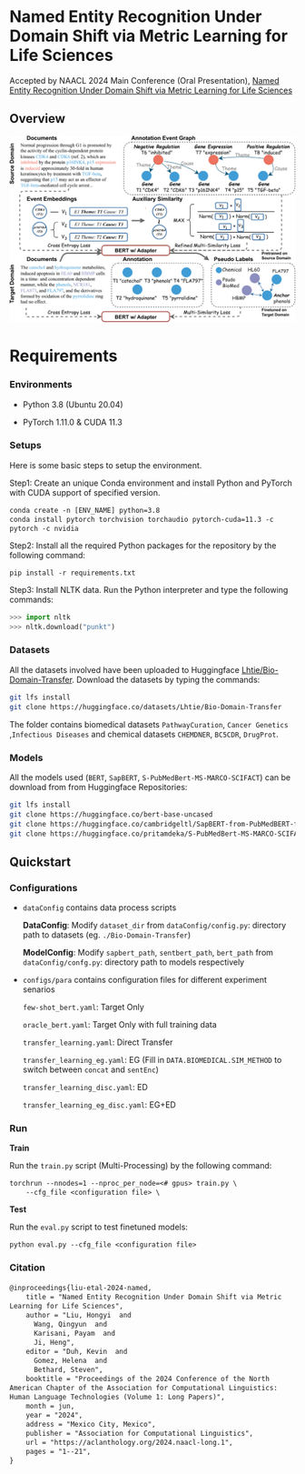 # Named Entity Recognition Under Domain Shift via Metric Learning for Life Sciences  

Accepted by NAACL 2024 Main Conference (Oral Presentation), [Named Entity Recognition Under Domain Shift via Metric Learning for Life Sciences](https://aclanthology.org/2024.naacl-long.1.pdf)

## Overview

![](img/overview.png)

# Requirements

### Environments

* Python 3.8 (Ubuntu 20.04)

* PyTorch 1.11.0 & CUDA 11.3

### Setups

Here is some basic steps to setup the environment.

Step1: Create an unique Conda environment and install Python and PyTorch with CUDA support of specified version. 

```shell
conda create -n [ENV_NAME] python=3.8
conda install pytorch torchvision torchaudio pytorch-cuda=11.3 -c pytorch -c nvidia
```

Step2: Install all the required Python packages for the repository by the following command:

```shell
pip install -r requirements.txt
```

Step3: Install NLTK data. Run the Python interpreter and type the following commands:

```python
>>> import nltk
>>> nltk.download("punkt")
```

### Datasets

All the datasets involved have been uploaded to Huggingface [Lhtie/Bio-Domain-Transfer](https://huggingface.co/datasets/Lhtie/Bio-Domain-Transfer). Download the datasets by typing the commands:

```bash
git lfs install
git clone https://huggingface.co/datasets/Lhtie/Bio-Domain-Transfer
```

The folder contains biomedical datasets `PathwayCuration`, `Cancer Genetics` ,`Infectious Diseases` and chemical datasets `CHEMDNER`, `BC5CDR`, `DrugProt`.

### Models

All the models used (`BERT`, `SapBERT`, `S-PubMedBert-MS-MARCO-SCIFACT`) can be download from  from Huggingface Repositories:

```bash
git lfs install
git clone https://huggingface.co/bert-base-uncased
git clone https://huggingface.co/cambridgeltl/SapBERT-from-PubMedBERT-fulltext
git clone https://huggingface.co/pritamdeka/S-PubMedBert-MS-MARCO-SCIFACT
```

## Quickstart

### Configurations

* `dataConfig` contains data process scripts

	**DataConfig**:  Modify `dataset_dir` from `dataConfig/config.py`: directory  path to datasets (eg. `./Bio-Domain-Transfer`)

	**ModelConfig**: Modify `sapbert_path`, `sentbert_path`, `bert_path` from `dataConfig/confg.py`: directory path to models respectively

* `configs/para` contains configuration files for different experiment senarios

  `few-shot_bert.yaml`: Target Only

  `oracle_bert.yaml`: Target Only with full training data

  `transfer_learning.yaml`: Direct Transfer

  `transfer_learning_eg.yaml`: EG (Fill in `DATA.BIOMEDICAL.SIM_METHOD` to switch between `concat` and `sentEnc`)

  `transfer_learning_disc.yaml`: ED

  `transfer_learning_eg_disc.yaml`: EG+ED

### Run

**Train**

Run the `train.py` script (Multi-Processing) by the following command:

```shell
torchrun --nnodes=1 --nproc_per_node=<# gpus> train.py \
	--cfg_file <configuration file> \
```

**Test**

Run the `eval.py` script to test finetuned models:

```shell
python eval.py --cfg_file <configuration file>
```

### Citation

```
@inproceedings{liu-etal-2024-named,
    title = "Named Entity Recognition Under Domain Shift via Metric Learning for Life Sciences",
    author = "Liu, Hongyi  and
      Wang, Qingyun  and
      Karisani, Payam  and
      Ji, Heng",
    editor = "Duh, Kevin  and
      Gomez, Helena  and
      Bethard, Steven",
    booktitle = "Proceedings of the 2024 Conference of the North American Chapter of the Association for Computational Linguistics: Human Language Technologies (Volume 1: Long Papers)",
    month = jun,
    year = "2024",
    address = "Mexico City, Mexico",
    publisher = "Association for Computational Linguistics",
    url = "https://aclanthology.org/2024.naacl-long.1",
    pages = "1--21",
}

```

